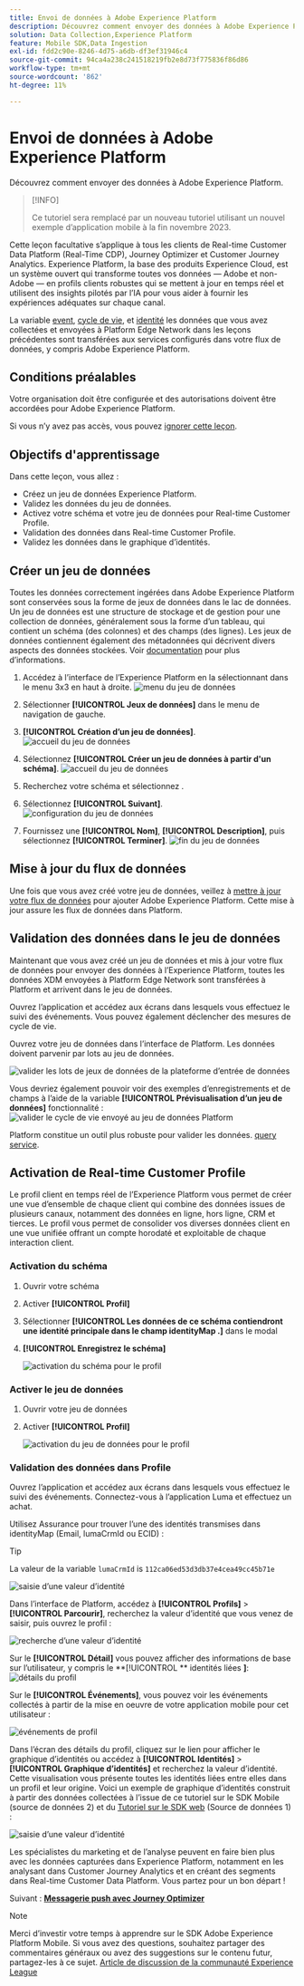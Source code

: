 ```yaml
---
title: Envoi de données à Adobe Experience Platform
description: Découvrez comment envoyer des données à Adobe Experience Platform.
solution: Data Collection,Experience Platform
feature: Mobile SDK,Data Ingestion
exl-id: fdd2c90e-8246-4d75-a6db-df3ef31946c4
source-git-commit: 94ca4a238c241518219fb2e8d73f775836f86d86
workflow-type: tm+mt
source-wordcount: '862'
ht-degree: 11%

---
```


# Envoi de données à Adobe Experience Platform

Découvrez comment envoyer des données à Adobe Experience Platform.

>[!INFO]
>
> Ce tutoriel sera remplacé par un nouveau tutoriel utilisant un nouvel exemple d’application mobile à la fin novembre 2023.

Cette leçon facultative s’applique à tous les clients de Real-time Customer Data Platform (Real-Time CDP), Journey Optimizer et Customer Journey Analytics. Experience Platform, la base des produits Experience Cloud, est un système ouvert qui transforme toutes vos données — Adobe et non-Adobe — en profils clients robustes qui se mettent à jour en temps réel et utilisent des insights pilotés par l’IA pour vous aider à fournir les expériences adéquates sur chaque canal.

La variable [event](events.md), [cycle de vie](lifecycle-data.md), et [identité](identity.md) les données que vous avez collectées et envoyées à Platform Edge Network dans les leçons précédentes sont transférées aux services configurés dans votre flux de données, y compris Adobe Experience Platform.


## Conditions préalables

Votre organisation doit être configurée et des autorisations doivent être accordées pour Adobe Experience Platform.

Si vous n’y avez pas accès, vous pouvez [ignorer cette leçon](install-sdks.md).

## Objectifs d&#39;apprentissage

Dans cette leçon, vous allez :

* Créez un jeu de données Experience Platform.
* Validez les données du jeu de données.
* Activez votre schéma et votre jeu de données pour Real-time Customer Profile.
* Validation des données dans Real-time Customer Profile.
* Validez les données dans le graphique d’identités.


## Créer un jeu de données

Toutes les données correctement ingérées dans Adobe Experience Platform sont conservées sous la forme de jeux de données dans le lac de données. Un jeu de données est une structure de stockage et de gestion pour une collection de données, généralement sous la forme d’un tableau, qui contient un schéma (des colonnes) et des champs (des lignes). Les jeux de données contiennent également des métadonnées qui décrivent divers aspects des données stockées. Voir [documentation](https://experienceleague.adobe.com/docs/experience-platform/catalog/datasets/overview.html?lang=fr) pour plus d’informations.

1. Accédez à l’interface de l’Experience Platform en la sélectionnant dans le menu 3x3 en haut à droite.
   ![menu du jeu de données](assets/mobile-dataset-menu.png)

1. Sélectionner **[!UICONTROL Jeux de données]** dans le menu de navigation de gauche.

1. **[!UICONTROL Création d’un jeu de données]**.
   ![accueil du jeu de données](assets/mobile-dataset-home.png)

1. Sélectionnez **[!UICONTROL Créer un jeu de données à partir d&#39;un schéma]**.
   ![accueil du jeu de données](assets/mobile-dataset-create.png)

1. Recherchez votre schéma et sélectionnez .

1. Sélectionnez **[!UICONTROL Suivant]**.
   ![configuration du jeu de données](assets/mobile-dataset-configure.png)

1. Fournissez une **[!UICONTROL Nom]**, **[!UICONTROL Description]**, puis sélectionnez **[!UICONTROL Terminer]**.
   ![fin du jeu de données](assets/mobile-dataset-finish.png)

## Mise à jour du flux de données

Une fois que vous avez créé votre jeu de données, veillez à [mettre à jour votre flux de données](create-datastream.md) pour ajouter Adobe Experience Platform. Cette mise à jour assure les flux de données dans Platform.

## Validation des données dans le jeu de données

Maintenant que vous avez créé un jeu de données et mis à jour votre flux de données pour envoyer des données à l’Experience Platform, toutes les données XDM envoyées à Platform Edge Network sont transférées à Platform et arrivent dans le jeu de données.

Ouvrez l’application et accédez aux écrans dans lesquels vous effectuez le suivi des événements. Vous pouvez également déclencher des mesures de cycle de vie.

Ouvrez votre jeu de données dans l’interface de Platform. Les données doivent parvenir par lots au jeu de données.

![valider les lots de jeux de données de la plateforme d’entrée de données](assets/mobile-platform-dataset-batches.png)

Vous devriez également pouvoir voir des exemples d’enregistrements et de champs à l’aide de la variable **[!UICONTROL Prévisualisation d’un jeu de données]** fonctionnalité :
![valider le cycle de vie envoyé au jeu de données Platform](assets/mobile-lifecycle-platform-dataset.png)

Platform constitue un outil plus robuste pour valider les données. [query service](https://experienceleague.adobe.com/docs/platform-learn/tutorials/queries/explore-data.html?lang=fr).

## Activation de Real-time Customer Profile

Le profil client en temps réel de l’Experience Platform vous permet de créer une vue d’ensemble de chaque client qui combine des données issues de plusieurs canaux, notamment des données en ligne, hors ligne, CRM et tierces. Le profil vous permet de consolider vos diverses données client en une vue unifiée offrant un compte horodaté et exploitable de chaque interaction client.

### Activation du schéma

1. Ouvrir votre schéma
1. Activer **[!UICONTROL Profil]**
1. Sélectionner **[!UICONTROL Les données de ce schéma contiendront une identité principale dans le champ identityMap .]** dans le modal
1. **[!UICONTROL Enregistrez le schéma]**

   ![activation du schéma pour le profil](assets/mobile-platform-profile-schema.png)

### Activer le jeu de données

1. Ouvrir votre jeu de données
1. Activer **[!UICONTROL Profil]**

   ![activation du jeu de données pour le profil](assets/mobile-platform-profile-dataset.png)

### Validation des données dans Profile

Ouvrez l’application et accédez aux écrans dans lesquels vous effectuez le suivi des événements. Connectez-vous à l’application Luma et effectuez un achat.

Utilisez Assurance pour trouver l’une des identités transmises dans identityMap (Email, lumaCrmId ou ECID) :

>[!TIP]
>
>   La valeur de la variable `lumaCrmId` is `112ca06ed53d3db37e4cea49cc45b71e`


![saisie d’une valeur d’identité](assets/mobile-platform-identity.png)

Dans l’interface de Platform, accédez à **[!UICONTROL Profils]** > **[!UICONTROL Parcourir]**, recherchez la valeur d’identité que vous venez de saisir, puis ouvrez le profil :

![recherche d’une valeur d’identité](assets/mobile-platform-profile-lookup.png)

Sur le **[!UICONTROL Détail]** vous pouvez afficher des informations de base sur l’utilisateur, y compris le **[!UICONTROL ** identités liées **]**:
![détails du profil](assets/mobile-platform-profile-details.png)

Sur le **[!UICONTROL Événements]**, vous pouvez voir les événements collectés à partir de la mise en oeuvre de votre application mobile pour cet utilisateur :

![événements de profil](assets/mobile-platform-profile-events.png)


Dans l’écran des détails du profil, cliquez sur le lien pour afficher le graphique d’identités ou accédez à **[!UICONTROL Identités]** > **[!UICONTROL Graphique d’identités]** et recherchez la valeur d’identité. Cette visualisation vous présente toutes les identités liées entre elles dans un profil et leur origine. Voici un exemple de graphique d’identités construit à partir des données collectées à l’issue de ce tutoriel sur le SDK Mobile (source de données 2) et du [Tutoriel sur le SDK web](https://experienceleague.adobe.com/docs/platform-learn/implement-web-sdk/overview.html?lang=fr) (Source de données 1) :

![saisie d’une valeur d’identité](assets/mobile-platform-profile-identitygraph.png)

Les spécialistes du marketing et de l’analyse peuvent en faire bien plus avec les données capturées dans Experience Platform, notamment en les analysant dans Customer Journey Analytics et en créant des segments dans Real-time Customer Data Platform. Vous partez pour un bon départ !

Suivant : **[Messagerie push avec Journey Optimizer](journey-optimizer-push.md)**

>[!NOTE]
>
>Merci d’investir votre temps à apprendre sur le SDK Adobe Experience Platform Mobile. Si vous avez des questions, souhaitez partager des commentaires généraux ou avez des suggestions sur le contenu futur, partagez-les à ce sujet. [Article de discussion de la communauté Experience League](https://experienceleaguecommunities.adobe.com/t5/adobe-experience-platform-launch/tutorial-discussion-implement-adobe-experience-cloud-in-mobile/td-p/443796)
